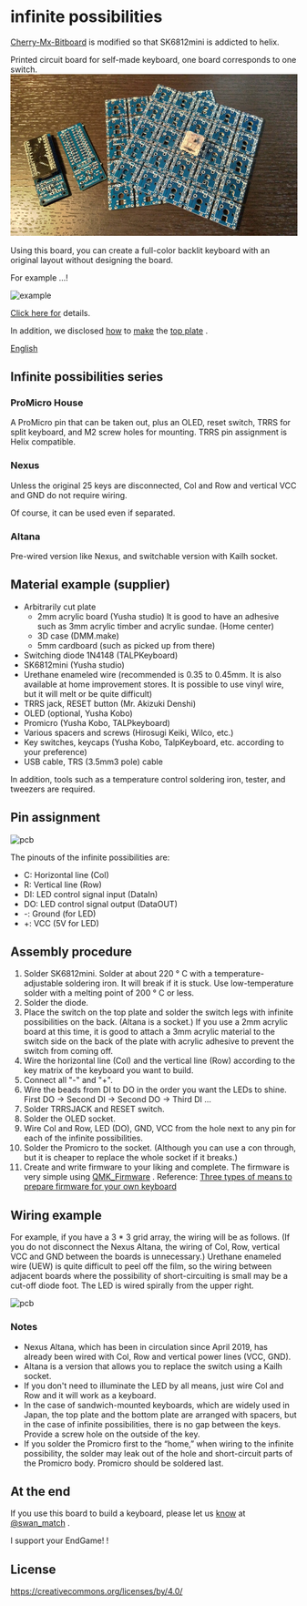 # infinite possibilities

[Cherry-Mx-Bitboard](https://github.com/ogatatsu/Cherry-Mx-Bitboard) is modified so that SK6812mini is addicted to helix.

Printed circuit board for self-made keyboard, one board corresponds to one switch. ![pcb](./docs/pcbs.jpg)

Using this board, you can create a full-color backlit keyboard with an original layout without designing the board.

For example ...!

![example](https://cdn-ak.f.st-hatena.com/images/fotolif./swan_match/20180915/20180915184339.jpg)

[Click here for](https://swan-match.hatenablog.com/entry/2018/09/15/184923) details.

In addition, we disclosed [how](https://swanmatch.github.io/topplate-tips) to [make](https://swanmatch.github.io/topplate-tips) the [top plate](https://swanmatch.github.io/topplate-tips) .

[English](https://translate.google.com/translate?hl=ja&sl=auto&tl=en&u=https%3A%2F%2Fswanmatch.github.io%2FMxLEDBitPCB%2F&sandbox=1)

## Infinite possibilities series

### ProMicro House

A ProMicro pin that can be taken out, plus an OLED, reset switch, TRRS for split keyboard, and M2 screw holes for mounting.
 TRRS pin assignment is Helix compatible.

### Nexus

Unless the original 25 keys are disconnected, Col and Row and vertical VCC and GND do not require wiring.

Of course, it can be used even if separated.

### Altana

Pre-wired version like Nexus, and switchable version with Kailh socket.

## Material example (supplier)

- Arbitrarily cut plate
    - 2mm acrylic board (Yusha studio)
         It is good to have an adhesive such as 3mm acrylic timber and acrylic sundae. (Home center)
    - 3D case (DMM.make)
    - 5mm cardboard (such as picked up from there)
- Switching diode 1N4148 (TALPKeyboard)
- SK6812mini (Yusha studio)
- Urethane enameled wire (recommended is 0.35 to 0.45mm. It is also available at home improvement stores. It is possible to use vinyl wire, but it will melt or be quite difficult)
- TRRS jack, RESET button (Mr. Akizuki Denshi)
- OLED (optional, Yusha Kobo)
- Promicro (Yusha Kobo, TALPkeyboard)
- Various spacers and screws (Hirosugi Keiki, Wilco, etc.)
- Key switches, keycaps (Yusha Kobo, TalpKeyboard, etc. according to your preference)
- USB cable, TRS (3.5mm3 pole) cable

In addition, tools such as a temperature control soldering iron, tester, and tweezers are required.

## Pin assignment

![pcb](pcb1.png)

The pinouts of the infinite possibilities are:

- C: Horizontal line (Col)
- R: Vertical line (Row)
- DI: LED control signal input (DataIn)
- DO: LED control signal output (DataOUT)
- -: Ground (for LED)
- +: VCC (5V for LED)

## Assembly procedure

1. Solder SK6812mini.
     Solder at about 220 ° C with a temperature-adjustable soldering iron.
     It will break if it is stuck.
     Use low-temperature solder with a melting point of 200 ° C or less.
2. Solder the diode.
3. Place the switch on the top plate and solder the switch legs with infinite possibilities on the back.
     (Altana is a socket.) If you use a 2mm acrylic board at this time, it is good to attach a 3mm acrylic material to the switch side on the back of the plate with acrylic adhesive to prevent the switch from coming off.
4. Wire the horizontal line (Col) and the vertical line (Row) according to the key matrix of the keyboard you want to build.
5. Connect all "-" and "+".
6. Wire the beads from DI to DO in the order you want the LEDs to shine. First DO → Second DI → Second DO → Third DI ...
7. Solder TRRSJACK and RESET switch.
8. Solder the OLED socket.
9. Wire Col and Row, LED (DO), GND, VCC from the hole next to any pin for each of the infinite possibilities.
10. Solder the Promicro to the socket.
     (Although you can use a con through, but it is cheaper to replace the whole socket if it breaks.)
11. Create and write firmware to your liking and complete.
     The firmware is very simple using [QMK_Firmware](https://github.com/qmk/qmk_firmware) .
     Reference: [Three types of means to prepare firmware for your own keyboard](https://skyhigh-works.hatenablog.com/entry/2018/10/09/120909)

## Wiring example

For example, if you have a 3 * 3 grid array, the wiring will be as follows.
 (If you do not disconnect the Nexus Altana, the wiring of Col, Row, vertical VCC and GND between the boards is unnecessary.)
 Urethane enameled wire (UEW) is quite difficult to peel off the film, so the wiring between adjacent boards where the possibility of short-circuiting is small may be a cut-off diode foot.
 The LED is wired spirally from the upper right.

![pcb](pcb9.png)

### Notes

- Nexus Altana, which has been in circulation since April 2019, has already been wired with Col, Row and vertical power lines (VCC, GND).
- Altana is a version that allows you to replace the switch using a Kailh socket.
- If you don't need to illuminate the LED by all means, just wire Col and Row and it will work as a keyboard.
- In the case of sandwich-mounted keyboards, which are widely used in Japan, the top plate and the bottom plate are arranged with spacers, but in the case of infinite possibilities, there is no gap between the keys. Provide a screw hole on the outside of the key.
- If you solder the Promicro first to the “home,” when wiring to the infinite possibility, the solder may leak out of the hole and short-circuit parts of the Promicro body.
     Promicro should be soldered last.

## At the end

If you use this board to build a keyboard, please let us [know](https://twitter.com/swan_match) at [@swan_match](https://twitter.com/swan_match) .

I support your EndGame! !

## License

https://creativecommons.org/licenses/by/4.0/
